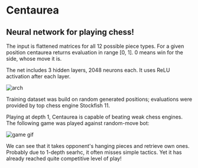 # Centaurea

## Neural network for playing chess!

The input is flattened matrices for all 12 possible piece types. For a given position centaurea returns evaluation in range [0, 1]. 0 means win for the side, whose move it is.

The net includes 3 hidden layers, 2048 neurons each. It uses ReLU activation after each layer.

![arch](https://i.imgur.com/0plKaGJ.png)

Training dataset was build on random generated positions; evaluations were provided by top chess engine Stockfish 11.

Playing at depth 1, Centaurea is capable of beating weak chess engines. The following game was played against random-move bot:

![game gif](https://i.imgur.com/TOZB3zI.gif)

We can see that it takes opponent's hanging pieces and retrieve own ones. Probably due to 1-depth searhc, it often misses simple tactics. Yet it has already reached quite competitive level of play!

